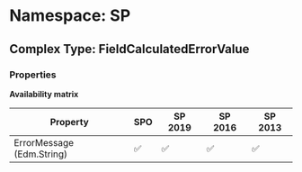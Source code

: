 # Namespace: SP

## Complex Type: FieldCalculatedErrorValue

### Properties

**Availability matrix**

Property | SPO | SP 2019 | SP 2016 | SP 2013
----------|-----|---------|---------|--------
ErrorMessage (Edm.String) | ✅ | ✅ | ✅ | ✅
